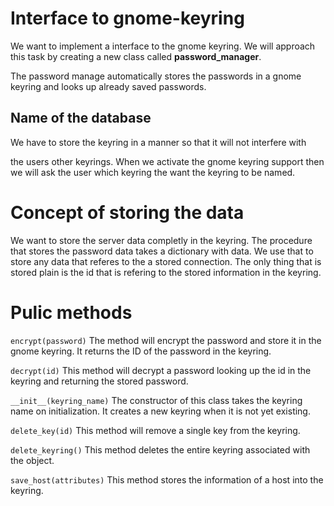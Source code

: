 # Interface to gnome-keyring

We want to implement a interface to the gnome keyring.
We will approach this task by creating a new class called **password_manager**.

The password manage automatically stores the passwords in a gnome keyring and
looks up already saved passwords.

## Name of the database

We have to store the keyring in a manner so that it will not interfere with

the users other keyrings.  When we activate the gnome keyring support then we
will ask the user which keyring the want the keyring to be named.

# Concept of storing the data

We want to store the server data completly in the keyring. The procedure that
stores the password data takes a dictionary with data. We use that to store any
data that referes to the a stored connection. The only thing that is stored
plain is the id that is refering to the stored information in the keyring.

# Pulic methods

`encrypt(password)`
The method will encrypt the password and store it in the gnome keyring.
It returns the ID of the password in the keyring.

`decrypt(id)`
This method will decrypt a password looking up the id in the keyring and 
returning the stored password.

`__init__(keyring_name)`
The constructor of this class takes the keyring name on initialization.
It creates a new keyring when it is not yet existing.

`delete_key(id)`
This method will remove a single key from the keyring.

`delete_keyring()`
This method deletes the entire keyring associated with the object.

`save_host(attributes)`
This method stores the information of a host into the keyring.